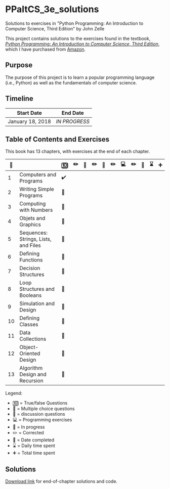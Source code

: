 # PPaItCS_3e_solutions
Solutions to exercises in "Python Programming: An Introduction to Computer Science, Third Edition" by John Zelle

This project contains solutions to the exercises found in the textbook, [*Python Programming: An Introduction to Computer Science, Third Edition*](https://fbeedle.com/our-books/23-python-programming-an-introduction-to-computer-science-3rd-ed-9781590282755.html), which I have purchased from [Amazon](https://www.amazon.com/Python-Programming-Introduction-Computer-Science/dp/1590282752/ref=sr_1_2?ie=UTF8&qid=1516294885&sr=8-2&keywords=python+programming+third+edition).

## Purpose

The purpose of this project is to learn a popular programming language (i.e., Python) as well as the fundamentals of computer science.

## Timeline

|Start Date|End Date|
|----------------|--------------|
|January 18, 2018|*IN PROGRESS*|

## Table of Contents and Exercises

This book has 13 chapters, with exercises at the end of each chapter.

|:book:||:keycap_ten:|:pencil2:|:abcd:|:pencil2:|:speech_balloon:|:pencil2:|:computer:|:pencil2:|:date:|:hourglass:|:heavy_plus_sign:|
|------|-----|------------|---------|------|---------|----------------|---------|----------|---------|------|-----------|----------------|
| 1|Computers and Programs|:heavy_check_mark:|
| 2|Writing Simple Programs|:construction:|
| 3|Computing with Numbers|:construction:|
| 4|Objets and Graphics|:construction:|
| 5|Sequences: Strings, Lists, and Files|:construction:|
| 6|Defining Functions|:construction:|
| 7|Decision Structures|:construction:|
| 8|Loop Structures and Booleans|:construction:|
| 9|Simulation and Design|:construction:|
|10|Defining Classes|:construction:|
|11|Data Collections|:construction:|
|12|Object-Oriented Design|:construction:|
|13|Algorithm Design and Recursion|:construction:|

Legend: 
- :keycap_ten: = True/false Questions
- :abcd: = Multiple choice questions
- :speech_balloon: = discussion questions
- :computer: = Programming exercises
- :construction: = In progress
- :pencil2: = Corrected
- :date: = Date completed
- :hourglass: = Daily time spent
- :heavy_plus_sign: = Total time spent

## Solutions 

[Download link](https://fbeedle.com/our-books/23-python-programming-an-introduction-to-computer-science-3rd-ed-9781590282755.html) for end-of-chapter solutions and code.
